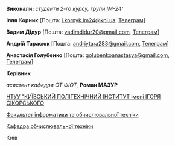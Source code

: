 **Виконали:**
_студенти 2-го курсу, групи ІМ-24:_

<span padding-right:5em></span> **Ілля Корник** [Пошта: i.kornyk.im24@kpi.ua, [Телеграм](https://t.me/eliyahu_k)]

<span padding-right:5em></span> **Вадим Дідур** [Пошта: vadimdidur20@gmail.com, [Телеграм](https://t.me/Vadimddr)]

<span padding-right:5em></span> **Андрiй Тарасюк** [Пошта: andriytara283@gmail.com, [Телеграм](https://t.me/Andrew283)]

<span padding-right:5em></span> **Анастасія Голубенко** [Пошта: golubenkoanastasya@gmail.com, [Телеграм](https://t.me/anasteishat)]

<!-- 4. test line -->

**Керівник**

_асистент кафедри ОТ ФІОТ,_<span padding-right:5em></span> **Роман МАЗУР**

[НТУУ "КИЇВСЬКИЙ ПОЛІТЕХНІЧНИЙ ІНСТИТУТ імені ІГОРЯ СІКОРСЬКОГО](https://kpi.ua/)

[Факультет інформатики та обчислювальної техніки](https://fiot.kpi.ua/)

[Кафедра обчислювальної техніки](https://comsys.kpi.ua/)

Київ
